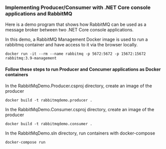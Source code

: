### Implementing Producer/Consumer with .NET Core console applications and RabbitMQ

Here is a demo program that shows how RabbitMQ can be used as a message broker between two .NET Core console applications.

In this demo, a RabbitMQ Management Docker image is used to run a rabbitmq container and have access to it via the browser locally.

```
docker run -it --rm --name rabbitmq -p 5672:5672 -p 15672:15672 rabbitmq:3.9-management
```


#### Follow these steps to run Producer and Concumer applications as Docker containers

In the RabbitMqDemo.Producer.csproj directory, create an image of the producer
```
docker build -t rabbitmqdemo.producer .
```

In the RabbitMqDemo.Consumer.csproj directory, create an image of the producer
```
docker build -t rabbitmqdemo.consumer .
```

In the RabbitMqDemo.sln directory, run containers with docker-compose
```
docker-compose run
```

